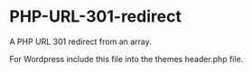 PHP-URL-301-redirect
====================

A PHP URL 301 redirect from an array.

For Wordpress include this file into the themes header.php file.
